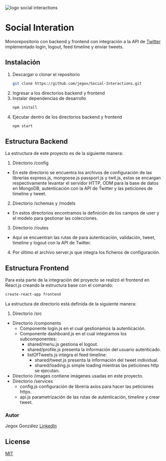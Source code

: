 ![logo social interactions](https://github.com/jegox/Social-Interactions/blob/master/frontend/src/images/logo.png?raw=true)

# **Social Interation**

Monorepositorio con backend y frontend con integración a la API de [Twitter](https://developer.twitter.com/en/docs/api-reference-index) implementado login, logout, feed timeline y enviar tweets.

## **Instalación**
1. Descargar o clonar el repositorio
    ```bash
    git clone https://github.com/jegox/Social-Interactions.git
    ```
2. Ingresar a los directorios backend y frontend
3. Instalar dependencias de desarrollo
    ```bash
    npm install
    ```
4. Ejecutar dentro de los directorios backend y frontend
    ```bash
    npm start
    ```

## **Estructura Backend**

La estructura de este proyecto es de la siguiente manera:
1. Directorio /config
  * En este directorio se encuentra los archivos de configuración de las librerías express.js, mongoose.js passport.js y twit.js, estas se encargan respectivamente levantar el servidor HTTP, ODM para la base de datos en MongoDB, autenticación con la API de Twitter y las peticiones de timeline y tweet.
2. Directorio /schemas y /models
  * En estos directorios encontramos la definición de los campos de user y el modelo para gestionar las colecciones.
3. Directorio /routes
  * Aquí se encuentran las rutas de para autenticación, validación, tweet, timeline y logout con la API de Twitter.
4. Por último  el archivo server.js que integra los ficheros de configuración.

## **Estructura Frontend**

Para esta parte de la integración del proyecto se realizó el frontend en React.js creando la estructura base con el comando:
```bash
create-react-app frontend
```

La estructura de directorio está definida de la siguiente manera:
1. Directorio /src
  * Directorio /components
    * Componente login.js en el cual gestionamos la autenticación.
    * Componente dashboard.js en el cual integramos los subcomponentes:
      * shared/menu.js gestiona el logout.
      * shared/profile.js presenta la información del usuario autenticado.
      * listOfTweets.js integra el feed timeline:
        * shared/tweet.js presenta la información del tweet individual.
        * shared/loading.js simple loading mientras las peticiónes http se ejecutan.
  * Directorio /images contiene imágenes usadas en este proyecto.
  * Directorio /services
    * config.js configuración de librería axios para hacer las peticiones https.
    * api.js parametrización de las rutas de autenticación, timeline y crear tweet.

### Autor
Jegox González
[LinkedIn](www.linkedin.com/in/jegox)


## License
[MIT](https://choosealicense.com/licenses/mit/)